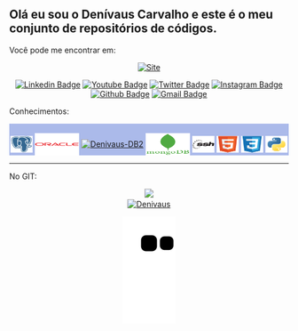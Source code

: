 ## Olá eu sou o Denívaus Carvalho e este é o meu conjunto de repositórios de códigos.

<div align="center">

</div>



Você pode me encontrar em:

<div align="center">
  
[![Site](https://img.shields.io/badge/-Meu_Site:_www.denivaus.com.br-blue?style=flat-square&labelColor=yellow&logo=site-black&logoColor=yellow&link=http://www.denivaus.com.br)](http://www.denivaus.com.br)

</div>

<div align="center">

[![Linkedin Badge](https://img.shields.io/badge/-LinkedIn-blue?style=flat-square&logo=Linkedin&logoColor=white&link=https://www.linkedin.com/in/denivaus-carvalho-a7802923)](https://www.linkedin.com/in/denivaus-carvalho-a7802923)
[![Youtube Badge](https://img.shields.io/badge/-YouTube-ff0000?style=flat-square&labelColor=ff0000&logo=youtube&logoColor=white&link=https://www.youtube.com/channel/UCcJqwzKYF-NvH-1JvrSHPrQ)](https://www.youtube.com/channel/UCcJqwzKYF-NvH-1JvrSHPrQ)
[![Twitter Badge](https://img.shields.io/badge/-Twitter-1ca0f1?style=flat-square&labelColor=1ca0f1&logo=twitter&logoColor=white&link=https://twitter.com/denivaus)](https://twitter.com/denivaus)
[![Instagram Badge](https://img.shields.io/badge/-Instagram-ff0000?style=flat-square&labelColor=ff0000&logo=instagram&logoColor=white&link=https://instagram.com/denivaus)](https://instagram.com/denivaus)
[![Github Badge](https://img.shields.io/badge/-Github-000?style=flat-square&logo=Github&logoColor=white&link=https://github.com/Denivaus)](https://github.com/Denivaus)
[![Gmail Badge](https://img.shields.io/badge/-Gmail-ff0000?style=flat-square&labelColor=ff0000&logo=gmail&logoColor=white&link=mailto:denivauscarvalho@gmail.com)](mailto:denivauscarvalho@gmail.com)

</div>


Conhecimentos:

<div style="display: inline_block; background-color: #ABBAEA"  align="center"><br>
  <a href="#" alt="PostgreSQL"><img align="center" alt="Denivaus-PostgreSQL" height="30" width="40" src="https://raw.githubusercontent.com/devicons/devicon/master/icons/postgresql/postgresql-plain.svg"></a>
  <a href="#" alt="Oracle"><img align="center" alt="Denivaus-Oracle" height="40" width="80" src="https://raw.githubusercontent.com/devicons/devicon/master/icons/oracle/oracle-original.svg"></a>
  <a href="#" alt="DB2"><img align="center" alt="Denivaus-DB2" height="40" width="80" src="https://iconape.com/wp-content/files/so/352455/svg/352455.svg"></a>
  <a href="#" alt="MongoDB"><img align="center" alt="Denivaus-MongoDB" height="40" width="80" src="https://raw.githubusercontent.com/devicons/devicon/master/icons/mongodb/mongodb-plain-wordmark.svg"></a>
  <a href="#" alt="SSH"><img align="center" alt="Denivaus-HTML" height="30" width="40" src="https://raw.githubusercontent.com/devicons/devicon/master/icons/ssh/ssh-original-wordmark.svg"></a>
  <a href="#" alt="HTML"><img align="center" alt="Denivaus-HTML" height="30" width="40" src="https://raw.githubusercontent.com/devicons/devicon/master/icons/html5/html5-original.svg"></a>
  <a href="#" alt="CSS"><img align="center" alt="Denivaus-CSS" height="30" width="40" src="https://raw.githubusercontent.com/devicons/devicon/master/icons/css3/css3-original.svg"></a>
  <a href="#" alt="Python"><img align="center" alt="Denivaus-Python" height="30" width="40" src="https://raw.githubusercontent.com/devicons/devicon/master/icons/python/python-original.svg"></a>
</div>

---

No GIT:
<div align="center">
  <a href="https://github.com/Denivaus">
  <img height="120em" src="https://github-readme-stats.vercel.app/api?username=Denivaus&show_icons=true&theme=dark&include_all_commits=true&count_private=true"/>
  <!--<img height="120em" src="https://github-readme-stats.vercel.app/api/top-langs/?username=Denivaus&layout=compact&langs_count=7&theme=dark"/>-->
</div>

<div align="center">
  
<img src="https://komarev.com/ghpvc/?username=Denivaus&color=blue" alt="Denivaus" /> 

![Snake animation](https://github.com/Denivaus/denivaus/blob/output/github-contribution-grid-snake.svg)

</div>
